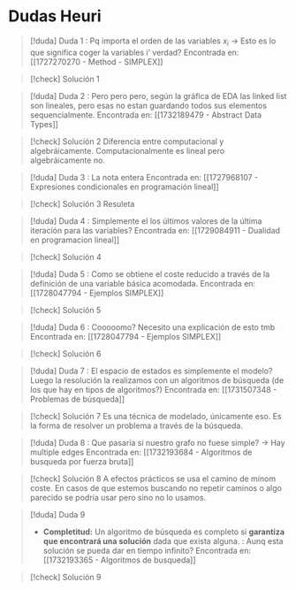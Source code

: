 # Dudas Heuri

> [!duda] Duda 1
> : Pq importa el orden de las variables $x_i$ → Esto es lo que significa coger la variables i’ verdad?
> Encontrada en: [[1727270270 - Method - SIMPLEX]]

> [!check] Solución 1
> 

> [!duda] Duda 2
> : Pero pero pero, según la gráfica de EDA las linked list son lineales, pero esas no estan guardando todos sus elementos sequencialmente.
> Encontrada en: [[1732189479 - Abstract Data Types]]

> [!check] Solución 2
> Diferencia entre computacional y algebráicamente. Computacionalmente es lineal pero algebráicamente no.  

> [!duda] Duda 3
> : La nota entera
> Encontrada en: [[1727968107 - Expresiones condicionales en programación lineal]]

> [!check] Solución 3
> Resuleta

> [!duda] Duda 4
> : Simplemente el los últimos valores de la última iteración para las variables?
> Encontrada en: [[1729084911 - Dualidad en programacion lineal]]

> [!check] Solución 4
> 

> [!duda] Duda 5
> : Como se obtiene el coste reducido a través de la definición de una variable básica acomodada.
> Encontrada en: [[1728047794 - Ejemplos SIMPLEX]]

> [!check] Solución 5
> 

> [!duda] Duda 6
> : Cooooomo? Necesito una explicación de esto tmb
> Encontrada en: [[1728047794 - Ejemplos SIMPLEX]]

> [!check] Solución 6
> 

> [!duda] Duda 7
> : El espacio de estados es simplemente el modelo? Luego la resolución la realizamos con un algoritmos de búsqueda (de los que hay en tipos de algoritmos?)
> Encontrada en: [[1731507348 - Problemas de búsqueda]]

> [!check] Solución 7
> Es una técnica de modelado, únicamente eso. 
> Es la forma de resolver un problema a través de la búsqueda. 

> [!duda] Duda 8
> : Que pasaría si nuestro grafo no fuese simple? → Hay multiple edges
> Encontrada en: [[1732193684 - Algoritmos de busqueda por fuerza bruta]]

> [!check] Solución 8
> A efectos prácticos se usa el camino de mínom coste. En casos de que estemos buscando no repetir caminos o algo parecido se podría usar pero sino no lo usamos.

> [!duda] Duda 9
> + **Completitud:** Un algoritmo de búsqueda es completo si **garantiza que encontrará una solución** dada que exista alguna. : Aunq esta solución se pueda dar en tiempo infinito?
> Encontrada en: [[1732193365 - Algoritmos de busqueda]]

> [!check] Solución 9
> 

